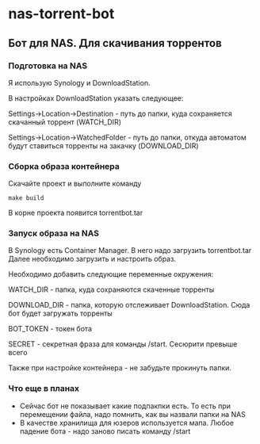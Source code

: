 # nas-torrent-bot
## Бот для NAS. Для скачивания торрентов

### Подготовка на NAS
Я использую Synology и DownloadStation.

В настройках DownloadStation указать следующее:

Settings->Location->Destination - путь до папки, куда сохраняется скачанный торрент (WATCH_DIR)

Settings->Location->WatchedFolder - путь до папки, откуда автоматом будут ставиться торренты на закачку (DOWNLOAD_DIR)

### Сборка образа контейнера
Скачайте проект и выполните команду
```
make build
```
В корне проекта появится torrentbot.tar

### Запуск образа на NAS
В Synology есть Container Manager. В него надо загрузить torrentbot.tar
Далее необходимо загрузить и настроить образ.

Необходимо добавить следующие переменные окружения:

WATCH_DIR - папка, куда сохраняются скаченные торренты

DOWNLOAD_DIR - папка, которую отслеживает DownloadStation. Сюда бот будет загружать торренты

BOT_TOKEN - токен бота

SECRET - секретная фраза для команды /start. Сесюрити превыше всего

Также при настройке контейнера - не забудьте прокинуть папки.


### Что еще в планах
- Сейчас бот не показывает какие подпакпки есть. То есть при перемещении файла, надо помнить, как вы назвали папки на NAS
- В качестве хранилища для юзеров используется мапа. Любое падение бота - надо заново писать команду /start

